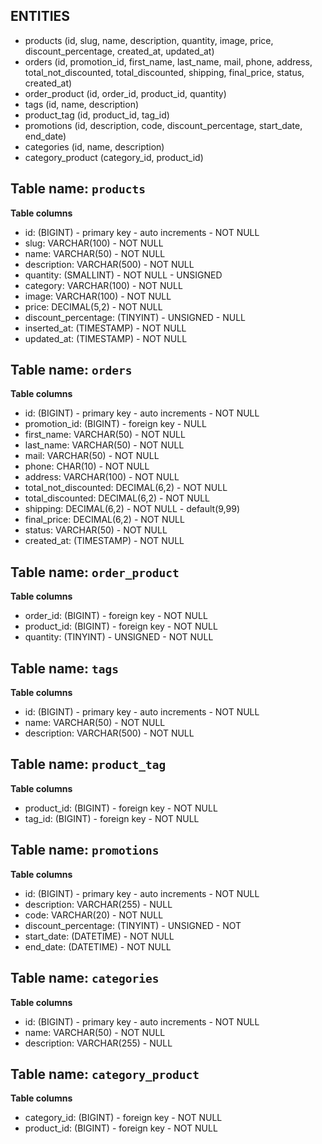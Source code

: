 ## ENTITIES
- products (id, slug, name, description, quantity, image, price, discount_percentage, created_at, updated_at)
- orders (id, promotion_id, first_name, last_name, mail, phone, address, total_not_discounted, total_discounted, shipping, final_price, status, created_at)
- order_product (id, order_id, product_id, quantity)
- tags (id, name, description)
- product_tag (id, product_id, tag_id)
- promotions (id, description, code, discount_percentage, start_date, end_date)
- categories (id, name, description)
- category_product (category_id, product_id)

## Table name: `products`
**Table columns**
- id: (BIGINT) - primary key - auto increments - NOT NULL
- slug: VARCHAR(100) - NOT NULL
- name: VARCHAR(50) - NOT NULL
- description: VARCHAR(500) - NOT NULL
- quantity: (SMALLINT) - NOT NULL - UNSIGNED
- category: VARCHAR(100) - NOT NULL
- image: VARCHAR(100) - NOT NULL
- price: DECIMAL(5,2) - NOT NULL
- discount_percentage: (TINYINT) - UNSIGNED - NULL
- inserted_at: (TIMESTAMP) - NOT NULL
- updated_at: (TIMESTAMP) - NOT NULL

## Table name: `orders`
**Table columns**
- id: (BIGINT) - primary key - auto increments - NOT NULL
- promotion_id: (BIGINT) - foreign key - NULL
- first_name: VARCHAR(50) - NOT NULL
- last_name: VARCHAR(50) - NOT NULL
- mail: VARCHAR(50) - NOT NULL
- phone: CHAR(10) - NOT NULL
- address: VARCHAR(100) - NOT NULL
- total_not_discounted: DECIMAL(6,2) - NOT NULL
- total_discounted: DECIMAL(6,2) - NOT NULL
- shipping: DECIMAL(6,2) - NOT NULL - default(9,99)
- final_price: DECIMAL(6,2) - NOT NULL
- status: VARCHAR(50) - NOT NULL
- created_at: (TIMESTAMP) - NOT NULL

## Table name: `order_product`
**Table columns**
- order_id: (BIGINT) - foreign key - NOT NULL
- product_id: (BIGINT) - foreign key - NOT NULL
- quantity: (TINYINT) - UNSIGNED - NOT NULL

## Table name: `tags`
**Table columns**
- id: (BIGINT) - primary key - auto increments - NOT NULL
- name: VARCHAR(50) - NOT NULL
- description: VARCHAR(500) - NOT NULL

## Table name: `product_tag`
**Table columns**
- product_id: (BIGINT) - foreign key - NOT NULL
- tag_id: (BIGINT) - foreign key - NOT NULL

## Table name: `promotions`
**Table columns**
- id: (BIGINT) - primary key - auto increments - NOT NULL
- description: VARCHAR(255) - NULL
- code: VARCHAR(20) - NOT NULL
- discount_percentage: (TINYINT) - UNSIGNED - NOT 
- start_date: (DATETIME) - NOT NULL
- end_date: (DATETIME) - NOT NULL

## Table name: `categories`
**Table columns**
- id: (BIGINT) - primary key - auto increments - NOT NULL
- name: VARCHAR(50) - NOT NULL
- description: VARCHAR(255) - NULL

## Table name: `category_product`
**Table columns**
- category_id: (BIGINT) - foreign key - NOT NULL
- product_id: (BIGINT) - foreign key - NOT NULL
